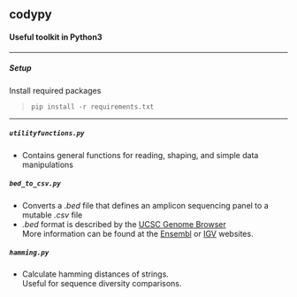 ## codypy
#### Useful toolkit in Python3
-----
##### Setup
Install required packages  
>`pip install -r requirements.txt`
-----
##### `utilityfunctions.py`
* Contains general functions for reading, shaping, and simple data manipulations

##### `bed_to_csv.py`
* Converts a _.bed_ file that defines an amplicon sequencing panel to a mutable _.csv_ file  
 * _.bed_ format is described by the [UCSC Genome Browser](https://genome.ucsc.edu/FAQ/FAQformat.html#format1)  
 More information can be found at the [Ensembl](https://www.ensembl.org/info/website/upload/bed.html?redirect=no) or [IGV](https://software.broadinstitute.org/software/igv/BED) websites.

##### `hamming.py`
* Calculate hamming distances of strings.  
Useful for sequence diversity comparisons.
